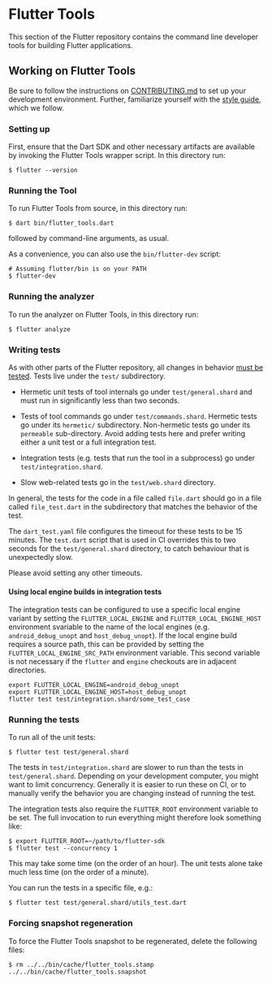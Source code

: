 # Flutter Tools

This section of the Flutter repository contains the command line developer tools
for building Flutter applications.

## Working on Flutter Tools

Be sure to follow the instructions on [CONTRIBUTING.md](../../CONTRIBUTING.md)
to set up your development environment. Further, familiarize yourself with the
[style guide](../../docs/contributing/Style-guide-for-Flutter-repo.md),
which we follow.

### Setting up

First, ensure that the Dart SDK and other necessary artifacts are available by
invoking the Flutter Tools wrapper script. In this directory run:
```shell
$ flutter --version
```

### Running the Tool

To run Flutter Tools from source, in this directory run:
```shell
$ dart bin/flutter_tools.dart
```
followed by command-line arguments, as usual.

As a convenience, you can also use the `bin/flutter-dev` script:
```shell
# Assuming flutter/bin is on your PATH
$ flutter-dev
```

### Running the analyzer

To run the analyzer on Flutter Tools, in this directory run:
```shell
$ flutter analyze
```

### Writing tests

As with other parts of the Flutter repository, all changes in behavior
[must be tested](../../docs/contributing/Style-guide-for-Flutter-repo.md#write-test-find-bug).
Tests live under the `test/` subdirectory.

- Hermetic unit tests of tool internals go under `test/general.shard`
  and must run in significantly less than two seconds.

- Tests of tool commands go under `test/commands.shard`. Hermetic
  tests go under its `hermetic/` subdirectory. Non-hermetic tests go
  under its `permeable` sub-directory. Avoid adding tests here and
  prefer writing either a unit test or a full integration test.

- Integration tests (e.g. tests that run the tool in a subprocess) go
  under `test/integration.shard`.

- Slow web-related tests go in the `test/web.shard` directory.

In general, the tests for the code in a file called `file.dart` should
go in a file called `file_test.dart` in the subdirectory that matches
the behavior of the test.

The `dart_test.yaml` file configures the timeout for these tests to be
15 minutes. The `test.dart` script that is used in CI overrides this
to two seconds for the `test/general.shard` directory, to catch
behaviour that is unexpectedly slow.

Please avoid setting any other timeouts.

#### Using local engine builds in integration tests

The integration tests can be configured to use a specific local engine
variant by setting the `FLUTTER_LOCAL_ENGINE` and `FLUTTER_LOCAL_ENGINE_HOST`
environment svariable to the name of the local engines (e.g. `android_debug_unopt`
and `host_debug_unopt`). If the local engine build requires a source path, this
can be provided by setting the `FLUTTER_LOCAL_ENGINE_SRC_PATH` environment
variable. This second variable is not necessary if the `flutter` and `engine`
checkouts are in adjacent directories.

```shell
export FLUTTER_LOCAL_ENGINE=android_debug_unopt
export FLUTTER_LOCAL_ENGINE_HOST=host_debug_unopt
flutter test test/integration.shard/some_test_case
```

### Running the tests

To run all of the unit tests:

```shell
$ flutter test test/general.shard
```

The tests in `test/integration.shard` are slower to run than the tests
in `test/general.shard`. Depending on your development computer, you
might want to limit concurrency. Generally it is easier to run these
on CI, or to manually verify the behavior you are changing instead of
running the test.

The integration tests also require the `FLUTTER_ROOT` environment
variable to be set. The full invocation to run everything might
therefore look something like:

```shell
$ export FLUTTER_ROOT=~/path/to/flutter-sdk
$ flutter test --concurrency 1
```

This may take some time (on the order of an hour). The unit tests
alone take much less time (on the order of a minute).

You can run the tests in a specific file, e.g.:

```shell
$ flutter test test/general.shard/utils_test.dart
```

### Forcing snapshot regeneration

To force the Flutter Tools snapshot to be regenerated, delete the following
files:
```shell
$ rm ../../bin/cache/flutter_tools.stamp ../../bin/cache/flutter_tools.snapshot
```
